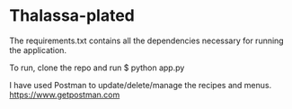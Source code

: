 # Thalassa-plated

The requirements.txt contains all the dependencies necessary for running the application.

To run, clone the repo and run $ python app.py

I have used Postman to update/delete/manage the recipes and menus. 
https://www.getpostman.com

